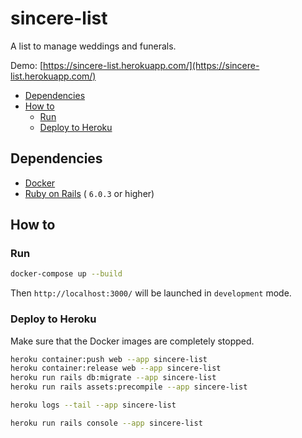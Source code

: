 # sincere-list

A list to manage weddings and funerals.

Demo: [https://sincere-list.herokuapp.com/](https://sincere-list.herokuapp.com/)

- [Dependencies](#dependencies)
- [How to](#how-to)
  - [Run](#run)
  - [Deploy to Heroku](#deploy-to-heroku)

## Dependencies

- [Docker](https://www.docker.com)
- [Ruby on Rails](https://rubyonrails.org) ( `6.0.3` or higher)

## How to

### Run

```sh
docker-compose up --build
```

Then `http://localhost:3000/` will be launched in `development` mode.

### Deploy to Heroku

Make sure that the Docker images are completely stopped.

```sh
heroku container:push web --app sincere-list
heroku container:release web --app sincere-list
heroku run rails db:migrate --app sincere-list
heroku run rails assets:precompile --app sincere-list
```

```sh
heroku logs --tail --app sincere-list
```

```sh
heroku run rails console --app sincere-list
```
